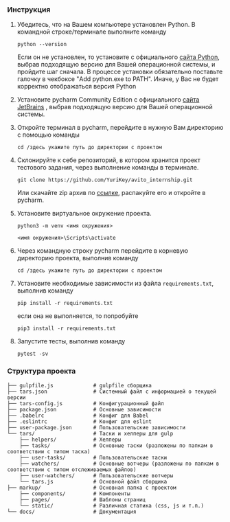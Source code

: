 ### Инструкция

1. Убедитесь, что на Вашем компьютере установлен Python. В командной строке/терминале выполните команду
    ```
    python --version
    ```  
   Если он не установлен, то установите с официального [сайта Python](https://www.python.org/downloads/), выбрав
   подходящую версию для Вашей операционной системы, и пройдите шаг сначала. В процессе установки обязательно поставьте
   галочку в чекбоксе "Add python.exe to PATH". Иначе, у Вас не будет корректно отображаться версия Python


2. Установите pycharm Community Edition с официального [сайта JetBrains](https://www.jetbrains.com/pycharm/download/)
   , выбрав подходящую версию для Вашей операционной системы.


3. Откройте терминал в pycharm, перейдите в нужную Вам директорию с помощью команды
   ```
   cd /здесь укажите путь до директории с проектом
   ```

4. Склонируйте к себе репозиторий, в котором хранится проект тестового задания, через выполнение команды в
   терминале.
    ```
    git clone https://github.com/YuriKey/avito_internship.git
    ```
   Или скачайте zip архив по [ссылке](https://github.com/YuriKey/avito_internship/archive/refs/heads/master.zip),
   распакуйте его и откройте в pycharm.

5. Установите виртуальное окружение проекта.
   ```
   python3 -m venv <имя окружения>
   
   <имя окружения>\Scripts\activate
   ```

6. Через командную строку pycharm перейдите в корневую директорию проекта, выполнив команду
   ```
   cd /здесь укажите путь до директории с проектом
   ``` 
7. Установите необходимые зависимости из файла `requirements.txt`, выполнив команду
   ```
   pip install -r requirements.txt
   ```
   если она не выполняется, то попробуйте
   ```
   pip3 install -r requirements.txt
   ```

8. Запустите тесты, выполнив команду
   ```
   pytest -sv
   ```
   
### Структура проекта
```
├── gulpfile.js             # gulpfile сборщика
├── tars.json               # Системный файл с информацией о текущей версии
├── tars-config.js          # Конфигурационный файл
├── package.json            # Основные зависимости
├── .babelrc                # Конфиг для Babel
├── .eslintrc               # Конфиг для eslint
├── user-package.json       # Пользовательские зависимости
└── tars/                   # Таски и хелперы для gulp
    ├── helpers/            # Хелперы
    ├── tasks/              # Основные таски (разложены по папкам в соответствии с типом таска)
    ├── user-tasks/         # Пользовательские таски
    ├── watchers/           # Основные вотчеры (разложены по папкам в соответствии с типом отслеживаемых файлов)
    ├── user-watchers/      # Пользовательские вотчеры
    └── tars.js             # Основной файл сборщика
├── markup/                 # Основная папка с проектом
    ├── components/         # Компоненты
    ├── pages/              # Шаблоны страниц
    └── static/             # Различная статика (css, js и т.п.)
└── docs/                   # Документация
```